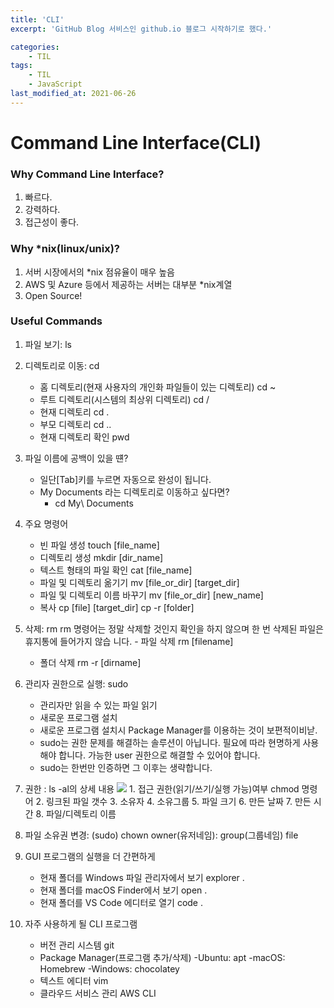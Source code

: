 ```yaml
---
title: 'CLI'
excerpt: 'GitHub Blog 서비스인 github.io 블로그 시작하기로 했다.'

categories:
    - TIL
tags:
    - TIL
    - JavaScript
last_modified_at: 2021-06-26
---
```


# Command Line Interface(CLI)

### Why Command Line Interface?

1. 빠르다.
2. 강력하다.
3. 접근성이 좋다.

### Why \*nix(linux/unix)?

1. 서버 시장에서의 \*nix 점유율이 매우 높음
2. AWS 및 Azure 등에서 제공하는 서버는 대부분 \*nix계열
3. Open Source!

### Useful Commands

1. 파일 보기: ls
2. 디렉토리로 이동: cd

    - 홈 디렉토리(현재 사용자의 개인화 파일들이 있는 디렉토리)
      cd ~
    - 루트 디렉토리(시스템의 최상위 디렉토리)
      cd /
    - 현재 디렉토리
      cd .
    - 부모 디렉토리
      cd ..
    - 현재 디렉토리 확인
      pwd

3. 파일 이름에 공백이 있을 떈?

    - 일단[Tab]키를 누르면 자동으로 완성이 됩니다.
    - My Documents 라는 디렉토리로 이동하고 싶다면?
        - cd My\ Documents

4. 주요 명령어

    - 빈 파일 생성
      touch [file_name]
    - 디렉토리 생성
      mkdir [dir_name]
    - 텍스트 형태의 파일 확인
      cat [file_name]
    - 파일 및 디렉토리 옮기기
      mv [file_or_dir] [target_dir]
    - 파일 및 디렉토리 이름 바꾸기
      mv [file_or_dir] [new_name]
    - 복사
      cp [file] [target_dir]
      cp -r [folder]

5. 삭제: rm
   rm 명령어는 정말 삭제할 것인지 확인을 하지 않으며 한 번 삭제된 파일은 휴지통에 들어가지 않습
   니다. - 파일 삭제
   rm [filename]
    - 폴더 삭제
      rm -r [dirname]
6. 관리자 권한으로 실행: sudo
    - 관리자만 읽을 수 있는 파일 읽기
    - 새로운 프로그램 설치
    - 새로운 프로그램 설치시 Package Manager를 이용하는 것이 보편적이비낟.
    - sudo는 권한 문제를 해결하는 솔루션이 아닙니다. 필요에 따라 현명하게 사용해야 합니다. 가능한 user 권한으로 해결할 수 있어야 합니다.
    - sudo는 한번만 인증하면 그 이후는 생략합니다.
7. 권한 : ls -al의 상세 내용
   ![](https://images.velog.io/images/blackdavil01/post/c8066a78-b0c9-4d84-bbd5-abcd6175f346/%EC%8A%A4%ED%81%AC%EB%A6%B0%EC%83%B7,%202021-01-27%2011-36-36.png) 1. 접근 권한(읽기/쓰기/실행 가능)여부 chmod 명령어 2. 링크된 파일 갯수 3. 소유자 4. 소유그룹 5. 파일 크기 6. 만든 날짜 7. 만든 시간 8. 파일/디렉토리 이름
8. 파일 소유권 변경: (sudo) chown owner(유저네임): group(그룹네임) file

9. GUI 프로그램의 실행을 더 간편하게
    - 현재 폴더를 Windows 파일 관리자에서 보기
      explorer .
    - 현재 폴더를 macOS Finder에서 보기
      open .
    - 현재 폴더를 VS Code 에디터로 열기
      code .
10. 자주 사용하게 될 CLI 프로그램
    - 버전 관리 시스템 git
    - Package Manager(프로그램 추가/삭제)
      -Ubuntu: apt
      -macOS: Homebrew
      -Windows: chocolatey
    - 텍스트 에디터 vim
    - 클라우드 서비스 관리 AWS CLI
